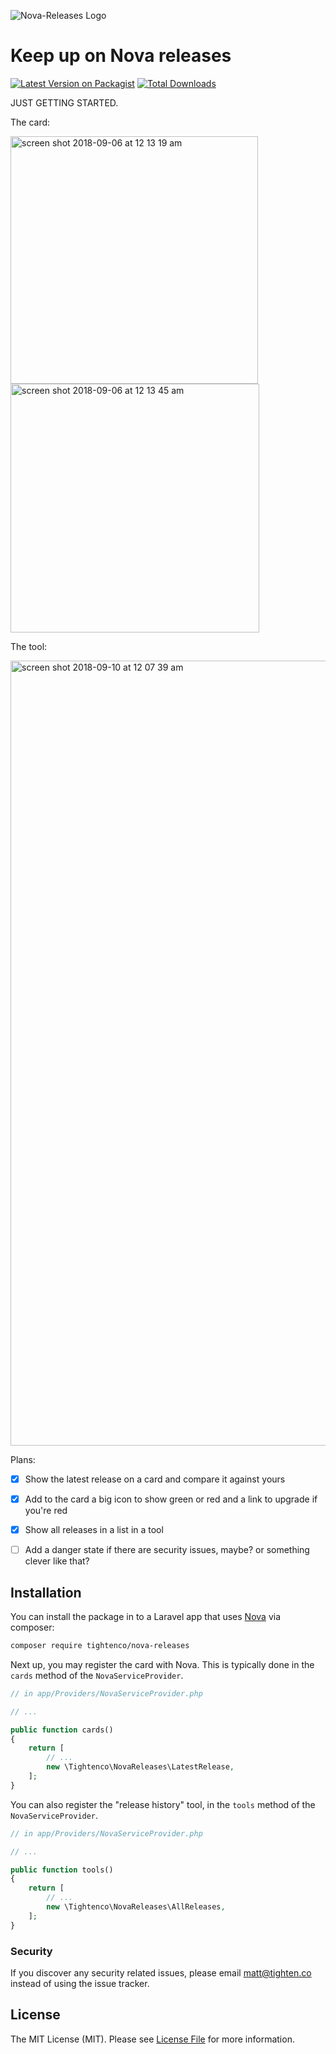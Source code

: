 ![Nova-Releases Logo](https://raw.githubusercontent.com/tightenco/nova-releases/master/nova-releases-banner.png)

# Keep up on Nova releases

[![Latest Version on Packagist](https://img.shields.io/packagist/v/tightenco/nova-releases.svg?style=flat-square)](https://packagist.org/packages/tightenco/nova-releases)
[![Total Downloads](https://img.shields.io/packagist/dt/tightenco/nova-releases.svg?style=flat-square)](https://packagist.org/packages/tightenco/nova-releases)

JUST GETTING STARTED.

The card:

<img width="396" alt="screen shot 2018-09-06 at 12 13 19 am" src="https://user-images.githubusercontent.com/151829/45134868-a18fb680-b16a-11e8-98c4-f5583c6009da.png">
<img width="398" alt="screen shot 2018-09-06 at 12 13 45 am" src="https://user-images.githubusercontent.com/151829/45134870-a18fb680-b16a-11e8-8192-4e08ce1f0524.png">

The tool:

<img width="1256" alt="screen shot 2018-09-10 at 12 07 39 am" src="https://user-images.githubusercontent.com/151829/45276011-e62e9100-b48d-11e8-8217-481f999f9521.png">


Plans:

- [x] Show the latest release on a card and compare it against yours
- [x] Add to the card a big icon to show green or red and a link to upgrade if you're red
- [x] Show all releases in a list in a tool
- [ ] Add a danger state if there are security issues, maybe? or something clever like that?


## Installation

You can install the package in to a Laravel app that uses [Nova](https://nova.laravel.com) via composer:

```bash
composer require tightenco/nova-releases
```

Next up, you may register the card with Nova. This is typically done in the `cards` method of the `NovaServiceProvider`.

```php
// in app/Providers/NovaServiceProvider.php

// ...

public function cards()
{
    return [
        // ...
        new \Tightenco\NovaReleases\LatestRelease,
    ];
}
```

You can also register the "release history" tool, in the `tools` method of the `NovaServiceProvider`.

```php
// in app/Providers/NovaServiceProvider.php

// ...

public function tools()
{
    return [
        // ...
        new \Tightenco\NovaReleases\AllReleases,
    ];
}
```

### Security

If you discover any security related issues, please email matt@tighten.co instead of using the issue tracker.

## License

The MIT License (MIT). Please see [License File](LICENSE.md) for more information.

